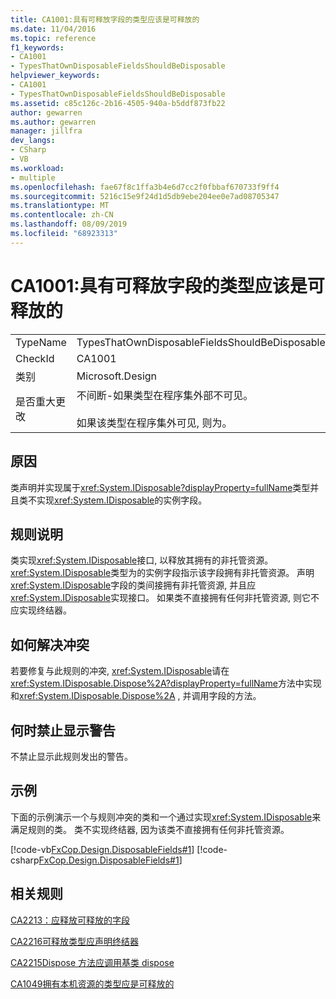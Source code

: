 ```yaml
---
title: CA1001:具有可释放字段的类型应该是可释放的
ms.date: 11/04/2016
ms.topic: reference
f1_keywords:
- CA1001
- TypesThatOwnDisposableFieldsShouldBeDisposable
helpviewer_keywords:
- CA1001
- TypesThatOwnDisposableFieldsShouldBeDisposable
ms.assetid: c85c126c-2b16-4505-940a-b5ddf873fb22
author: gewarren
ms.author: gewarren
manager: jillfra
dev_langs:
- CSharp
- VB
ms.workload:
- multiple
ms.openlocfilehash: fae67f8c1ffa3b4e6d7cc2f0fbbaf670733f9ff4
ms.sourcegitcommit: 5216c15e9f24d1d5db9ebe204ee0e7ad08705347
ms.translationtype: MT
ms.contentlocale: zh-CN
ms.lasthandoff: 08/09/2019
ms.locfileid: "68923313"
---
```

# <a name="ca1001-types-that-own-disposable-fields-should-be-disposable"></a>CA1001:具有可释放字段的类型应该是可释放的

|||
|-|-|
|TypeName|TypesThatOwnDisposableFieldsShouldBeDisposable|
|CheckId|CA1001|
|类别|Microsoft.Design|
|是否重大更改|不间断-如果类型在程序集外部不可见。<br /><br /> 如果该类型在程序集外可见, 则为。|

## <a name="cause"></a>原因
类声明并实现属于<xref:System.IDisposable?displayProperty=fullName>类型并且类不实现<xref:System.IDisposable>的实例字段。

## <a name="rule-description"></a>规则说明
类实现<xref:System.IDisposable>接口, 以释放其拥有的非托管资源。 <xref:System.IDisposable>类型为的实例字段指示该字段拥有非托管资源。 声明<xref:System.IDisposable>字段的类间接拥有非托管资源, 并且应<xref:System.IDisposable>实现接口。 如果类不直接拥有任何非托管资源, 则它不应实现终结器。

## <a name="how-to-fix-violations"></a>如何解决冲突
若要修复与此规则的冲突, <xref:System.IDisposable>请在<xref:System.IDisposable.Dispose%2A?displayProperty=fullName>方法中实现和<xref:System.IDisposable.Dispose%2A> , 并调用字段的方法。

## <a name="when-to-suppress-warnings"></a>何时禁止显示警告
不禁止显示此规则发出的警告。

## <a name="example"></a>示例
下面的示例演示一个与规则冲突的类和一个通过实现<xref:System.IDisposable>来满足规则的类。 类不实现终结器, 因为该类不直接拥有任何非托管资源。

[!code-vb[FxCop.Design.DisposableFields#1](../code-quality/codesnippet/VisualBasic/ca1001-types-that-own-disposable-fields-should-be-disposable_1.vb)]
[!code-csharp[FxCop.Design.DisposableFields#1](../code-quality/codesnippet/CSharp/ca1001-types-that-own-disposable-fields-should-be-disposable_1.cs)]

## <a name="related-rules"></a>相关规则
[CA2213：应释放可释放的字段](../code-quality/ca2213-disposable-fields-should-be-disposed.md)

[CA2216可释放类型应声明终结器](../code-quality/ca2216-disposable-types-should-declare-finalizer.md)

[CA2215Dispose 方法应调用基类 dispose](../code-quality/ca2215-dispose-methods-should-call-base-class-dispose.md)

[CA1049拥有本机资源的类型应是可释放的](../code-quality/ca1049-types-that-own-native-resources-should-be-disposable.md)